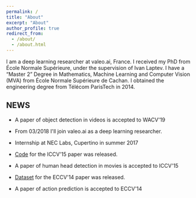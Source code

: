 ```yaml
---
permalink: /
title: "About"
excerpt: "About"
author_profile: true
redirect_from: 
  - /about/
  - /about.html
---
```

I am a deep learning researcher at valeo.ai, France. I received my PhD from École Normale Supérieure, under the supervision of Ivan Laptev. I have a “Master 2” Degree in Mathematics, Machine Learning and Computer Vision (MVA) from École Normale Supérieure de Cachan. I obtained the engineering degree from Télécom ParisTech in 2014.

## NEWS

* A paper of object detection in videos is accepted to WACV'19

* From 03/2018 I'll join valeo.ai as a deep learning researcher.

* Internship at NEC Labs, Cupertino in summer 2017

* [Code](https://github.com/aosokin/cnn_head_detection) for the ICCV'15 paper was released.

* A paper of human head detection in movies is accepted to ICCV'15

* [Dataset](https://www.di.ens.fr/willow/research/actionsfromscenes/SUNAction.zip) for the ECCV'14 paper was released.

* A paper of action prediction is accepted to ECCV'14
